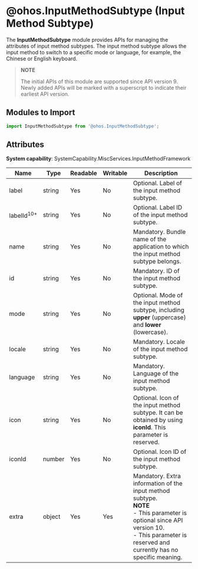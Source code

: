 # @ohos.InputMethodSubtype (Input Method Subtype)

The **InputMethodSubtype** module provides APIs for managing the attributes of input method subtypes. The input method subtype allows the input method to switch to a specific mode or language, for example, the Chinese or English keyboard.

> **NOTE**
>
>The initial APIs of this module are supported since API version 9. Newly added APIs will be marked with a superscript to indicate their earliest API version.

## Modules to Import

```ts
import InputMethodSubtype from '@ohos.InputMethodSubtype';
```

## Attributes

 

**System capability**: SystemCapability.MiscServices.InputMethodFramework

| Name| Type| Readable| Writable| Description|
| -------- | -------- | -------- | -------- | -------- |
| label | string | Yes| No| Optional. Label of the input method subtype.|
| labelId<sup>10+</sup> | string | Yes| No| Optional. Label ID of the input method subtype.|
| name | string | Yes| No| Mandatory. Bundle name of the application to which the input method subtype belongs.|
| id | string | Yes| No| Mandatory. ID of the input method subtype.|
| mode | string | Yes| No| Optional. Mode of the input method subtype, including **upper** (uppercase) and **lower** (lowercase).|
| locale | string | Yes| No| Mandatory. Locale of the input method subtype.|
| language | string | Yes| No| Mandatory. Language of the input method subtype.|
| icon | string | Yes| No| Optional. Icon of the input method subtype. It can be obtained by using **iconId**. This parameter is reserved.|
| iconId | number | Yes| No| Optional. Icon ID of the input method subtype.|
| extra | object | Yes| Yes| Mandatory. Extra information of the input method subtype.<br>**NOTE**<br>- This parameter is optional since API version 10.<br>- This parameter is reserved and currently has no specific meaning.|
